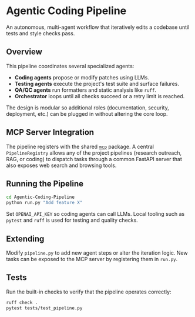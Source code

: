 # Agentic Coding Pipeline

An autonomous, multi-agent workflow that iteratively edits a codebase until tests and style checks pass.

## Overview

This pipeline coordinates several specialized agents:

- **Coding agents** propose or modify patches using LLMs.
- **Testing agents** execute the project's test suite and surface failures.
- **QA/QC agents** run formatters and static analysis like `ruff`.
- **Orchestrator** loops until all checks succeed or a retry limit is reached.

The design is modular so additional roles (documentation, security, deployment, etc.) can be plugged in without altering the core loop.

## MCP Server Integration

The pipeline registers with the shared [`mcp`](../mcp) package. A central `PipelineRegistry` allows any of the project pipelines (research outreach, RAG, or coding) to dispatch tasks through a common FastAPI server that also exposes web search and browsing tools.

## Running the Pipeline

```bash
cd Agentic-Coding-Pipeline
python run.py "Add feature X"
```

Set `OPENAI_API_KEY` so coding agents can call LLMs. Local tooling such as `pytest` and `ruff` is used for testing and quality checks.

## Extending

Modify `pipeline.py` to add new agent steps or alter the iteration logic. New tasks can be exposed to the MCP server by registering them in `run.py`.

## Tests

Run the built-in checks to verify that the pipeline operates correctly:

```bash
ruff check .
pytest tests/test_pipeline.py
```
